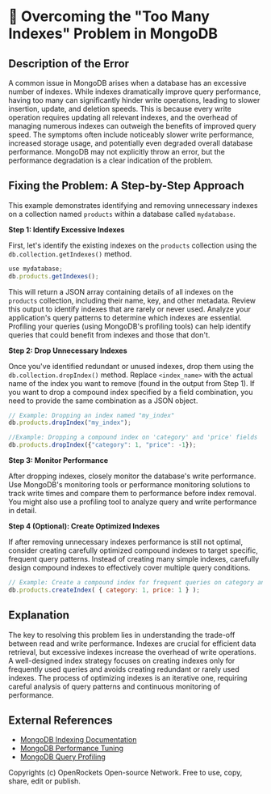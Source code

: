 # 🐞 Overcoming the "Too Many Indexes" Problem in MongoDB


## Description of the Error

A common issue in MongoDB arises when a database has an excessive number of indexes.  While indexes dramatically improve query performance, having too many can significantly hinder write operations, leading to slower insertion, update, and deletion speeds.  This is because every write operation requires updating all relevant indexes, and the overhead of managing numerous indexes can outweigh the benefits of improved query speed.  The symptoms often include noticeably slower write performance, increased storage usage, and potentially even degraded overall database performance.  MongoDB may not explicitly throw an error, but the performance degradation is a clear indication of the problem.

## Fixing the Problem: A Step-by-Step Approach

This example demonstrates identifying and removing unnecessary indexes on a collection named `products` within a database called `mydatabase`.

**Step 1: Identify Excessive Indexes**

First, let's identify the existing indexes on the `products` collection using the `db.collection.getIndexes()` method.

```javascript
use mydatabase;
db.products.getIndexes();
```

This will return a JSON array containing details of all indexes on the `products` collection, including their name, key, and other metadata.  Review this output to identify indexes that are rarely or never used.  Analyze your application's query patterns to determine which indexes are essential. Profiling your queries (using MongoDB's profiling tools) can help identify queries that could benefit from indexes and those that don't.

**Step 2: Drop Unnecessary Indexes**

Once you've identified redundant or unused indexes, drop them using the `db.collection.dropIndex()` method.  Replace `<index_name>` with the actual name of the index you want to remove (found in the output from Step 1).  If you want to drop a compound index specified by a field combination, you need to provide the same combination as a JSON object.

```javascript
// Example: Dropping an index named "my_index"
db.products.dropIndex("my_index");

//Example: Dropping a compound index on 'category' and 'price' fields
db.products.dropIndex({"category": 1, "price": -1});


```

**Step 3: Monitor Performance**

After dropping indexes, closely monitor the database's write performance.  Use MongoDB's monitoring tools or performance monitoring solutions to track write times and compare them to performance before index removal. You might also use a profiling tool to analyze query and write performance in detail.


**Step 4 (Optional):  Create Optimized Indexes**

If after removing unnecessary indexes performance is still not optimal,  consider creating carefully optimized compound indexes to target specific, frequent query patterns. Instead of creating many simple indexes, carefully design compound indexes to effectively cover multiple query conditions.

```javascript
// Example: Create a compound index for frequent queries on category and price.
db.products.createIndex( { category: 1, price: 1 } );
```


## Explanation

The key to resolving this problem lies in understanding the trade-off between read and write performance.  Indexes are crucial for efficient data retrieval, but excessive indexes increase the overhead of write operations.  A well-designed index strategy focuses on creating indexes only for frequently used queries and avoids creating redundant or rarely used indexes. The process of optimizing indexes is an iterative one, requiring careful analysis of query patterns and continuous monitoring of performance.


## External References

* [MongoDB Indexing Documentation](https://www.mongodb.com/docs/manual/indexes/)
* [MongoDB Performance Tuning](https://www.mongodb.com/docs/manual/administration/performance/)
* [MongoDB Query Profiling](https://www.mongodb.com/docs/manual/tutorial/profile-queries/)

Copyrights (c) OpenRockets Open-source Network. Free to use, copy, share, edit or publish.

